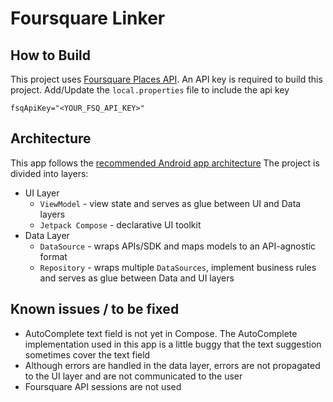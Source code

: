# Foursquare Linker

## How to Build
This project uses [Foursquare Places API](https://location.foursquare.com/developer/reference/places-api-overview).
An API key is required to build this project.
Add/Update the `local.properties` file to include the api key
```
fsqApiKey="<YOUR_FSQ_API_KEY>"
```

## Architecture
This app follows the [recommended Android app architecture](https://developer.android.com/topic/architecture#recommended-app-arch)
The project is divided into layers:
* UI Layer
  * `ViewModel` - view state and serves as glue between UI and Data layers
  * `Jetpack Compose` - declarative UI toolkit
* Data Layer
  * `DataSource` - wraps APIs/SDK and maps models to an API-agnostic format
  * `Repository` - wraps multiple `DataSources`, implement business rules and serves as glue between Data and UI layers

## Known issues / to be fixed
* AutoComplete text field is not yet in Compose. The AutoComplete implementation used in this app is a little buggy that the text suggestion sometimes cover the text field
* Although errors are handled in the data layer, errors are not propagated to the UI layer and are not communicated to the user
* Foursquare API sessions are not used